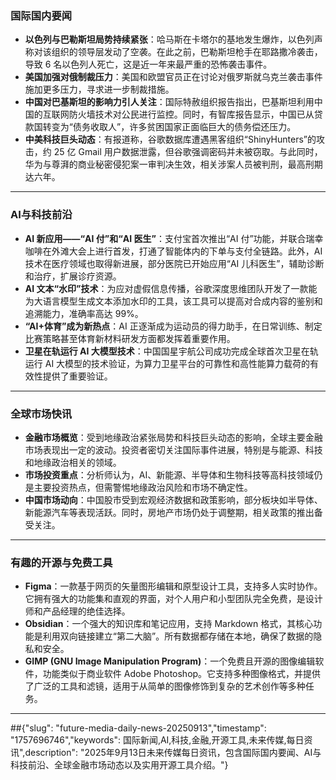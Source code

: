 ### **国际国内要闻**

* **以色列与巴勒斯坦局势持续紧张**：哈马斯在卡塔尔的基地发生爆炸，以色列声称对该组织的领导层发动了空袭。在此之前，巴勒斯坦枪手在耶路撒冷袭击，导致 6 名以色列人死亡，这是近一年来最严重的恐怖袭击事件。
* **美国加强对俄制裁压力**：美国和欧盟官员正在讨论对俄罗斯就乌克兰袭击事件施加更多压力，寻求进一步制裁措施。
* **中国对巴基斯坦的影响力引人关注**：国际特赦组织报告指出，巴基斯坦利用中国的互联网防火墙技术对公民进行监控。同时，有智库报告显示，中国已从贷款国转变为“债务收取人”，许多贫困国家正面临巨大的债务偿还压力。
* **中美科技巨头动态**：有报道称，谷歌数据库遭遇黑客组织“ShinyHunters”的攻击，约 25 亿 Gmail 用户数据泄露，但谷歌强调密码并未被窃取。与此同时，华为与尊湃的商业秘密侵犯案一审判决生效，相关涉案人员被判刑，最高刑期达六年。

---

### **AI与科技前沿**

* **AI 新应用——“AI 付”和“AI 医生”**：支付宝首次推出“AI 付”功能，并联合瑞幸咖啡在外滩大会上进行首发，打通了智能体内的下单与支付全链路。此外，AI 技术在医疗领域也取得新进展，部分医院已开始应用“AI 儿科医生”，辅助诊断和治疗，扩展诊疗资源。
* **AI 文本“水印”技术**：为应对虚假信息传播，谷歌深度思维团队开发了一款能为大语言模型生成文本添加水印的工具，该工具可以提高对合成内容的鉴别和追溯能力，准确率高达 99%。
* **“AI+体育”成为新热点**：AI 正逐渐成为运动员的得力助手，在日常训练、制定比赛策略甚至体育新材料研发方面都发挥着重要作用。
* **卫星在轨运行 AI 大模型技术**：中国国星宇航公司成功完成全球首次卫星在轨运行 AI 大模型的技术验证，为算力卫星平台的可靠性和高性能算力载荷的有效性提供了重要验证。

---

### **全球市场快讯**

* **金融市场概览**：受到地缘政治紧张局势和科技巨头动态的影响，全球主要金融市场表现出一定的波动。投资者密切关注国际事件进展，特别是与能源、科技和地缘政治相关的领域。
* **市场投资重点**：分析师认为，AI、新能源、半导体和生物科技等高科技领域仍是主要投资热点，但需警惕地缘政治风险和市场不确定性。
* **中国市场动向**：中国股市受到宏观经济数据和政策影响，部分板块如半导体、新能源汽车等表现活跃。同时，房地产市场仍处于调整期，相关政策的推出备受关注。

---

### **有趣的开源与免费工具**

* **Figma**：一款基于网页的矢量图形编辑和原型设计工具，支持多人实时协作。它拥有强大的功能集和直观的界面，对个人用户和小型团队完全免费，是设计师和产品经理的绝佳选择。
* **Obsidian**：一个强大的知识库和笔记应用，支持 Markdown 格式，其核心功能是利用双向链接建立“第二大脑”。所有数据都存储在本地，确保了数据的隐私和安全。
* **GIMP (GNU Image Manipulation Program)**：一个免费且开源的图像编辑软件，功能类似于商业软件 Adobe Photoshop。它支持多种图像格式，并提供了广泛的工具和滤镜，适用于从简单的图像修饰到复杂的艺术创作等多种任务。

---


##{"slug": "future-media-daily-news-20250913","timestamp": "1757696746","keywords": 国际新闻,AI,科技,金融,开源工具,未来传媒,每日资讯",description": "2025年9月13日未来传媒每日资讯，包含国际国内要闻、AI与科技前沿、全球金融市场动态以及实用开源工具介绍。"}